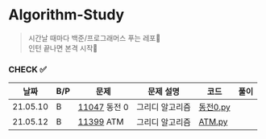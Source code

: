 # Algorithm-Study

> 시간날 때마다 백준/프로그래머스 푸는 레포🐢   
> 인턴 끝나면 본격 시작🐇 


### CHECK ✅
|날짜|B/P|문제|문제 설명|코드|풀이|
|---|---|---|---|---|---|
|21.05.10|B|[11047](https://www.acmicpc.net/problem/11047) 동전 0|그리디 알고리즘|[동전0.py](./B-11047/동전0.py)||
|21.05.12|B|[11399](https://www.acmicpc.net/problem/11399) ATM|그리디 알고리즘|[ATM.py](./B-11399/ATM.py)||
